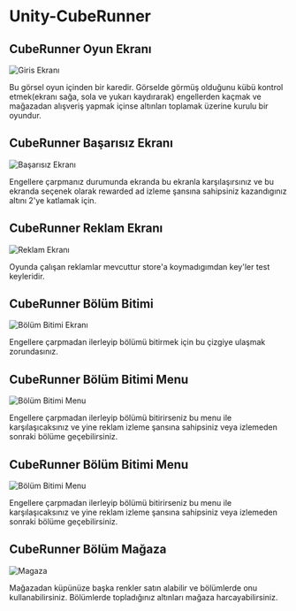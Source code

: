 # Unity-CubeRunner

## CubeRunner Oyun Ekranı
![Giris Ekranı](/read-Me-images/levelDesign.png)

Bu görsel oyun içinden bir karedir. Görselde görmüş olduğunu kübü kontrol etmek(ekranı sağa, sola ve yukarı kaydırarak) engellerden kaçmak ve mağazadan alışveriş yapmak içinse 
altınları toplamak üzerine kurulu bir oyundur.

## CubeRunner Başarısız Ekranı
![Başarısız Ekranı](/read-Me-images/levelFailed.png)

Engellere çarpmanız durumunda ekranda bu ekranla karşılaşırsınız ve bu ekranda seçenek olarak rewarded ad izleme şansına sahipsiniz kazandıgınız altını 2'ye katlamak için.

## CubeRunner Reklam Ekranı
![Reklam Ekranı](/read-Me-images/reklam.png)

Oyunda çalışan reklamlar mevcuttur store'a koymadıgımdan key'ler test keyleridir.

## CubeRunner Bölüm Bitimi
![Bölüm Bitimi Ekranı](/read-Me-images/bolumBitimi.png)

Engellere çarpmadan ilerleyip bölümü bitirmek için bu çizgiye ulaşmak zorundasınız.


## CubeRunner Bölüm Bitimi Menu
![Bölüm Bitimi Menu](/read-Me-images/bolumBitimiMenu.png)

Engellere çarpmadan ilerleyip bölümü bitirirseniz bu menu ile karşılaşıcaksınız ve yine reklam izleme şansına sahipsiniz veya izlemeden sonraki bölüme geçebilirsiniz.

## CubeRunner Bölüm Bitimi Menu
![Bölüm Bitimi Menu](/read-Me-images/bolumBitimiMenu.png)

Engellere çarpmadan ilerleyip bölümü bitirirseniz bu menu ile karşılaşıcaksınız ve yine reklam izleme şansına sahipsiniz veya izlemeden sonraki bölüme geçebilirsiniz.


## CubeRunner Bölüm Mağaza
![Magaza](/read-Me-images/shop.png)

Mağazadan küpünüze başka renkler satın alabilir ve bölümlerde onu kullanabilirsiniz. Bölümlerde topladığınız altınları mağaza harcayabilirsiniz.
